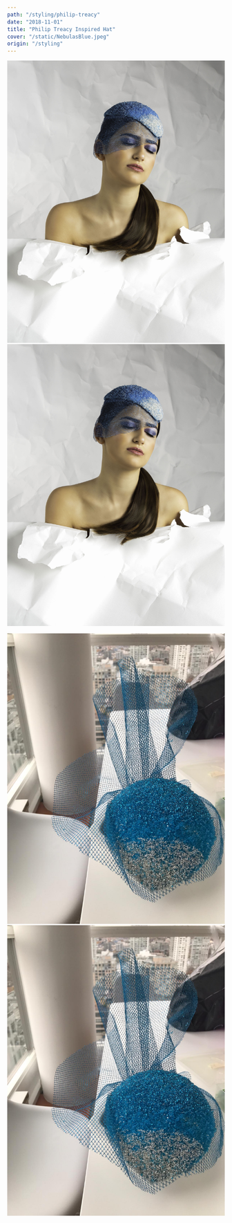 ```yaml
---
path: "/styling/philip-treacy"
date: "2018-11-01"
title: "Philip Treacy Inspired Hat"
cover: "/static/NebulasBlue.jpeg"
origin: "/styling"
---
```

<zoom-image 
  src='/static/NebulasBlue.jpeg' 
  zoomSrc='/static/NebulasBlue.jpeg' 
  caption='Javia - Philip Treacy'>
</zoom-image>
<hidden>
    <img src='/static/NebulasBlue.jpeg' />
    <img src='/static/NebulasBlue.jpeg' />
</hidden>

<zoom-image 
  src='/static/NebulasBlue2.jpeg' 
  zoomSrc='/static/NebulasBlue2.jpeg' 
  caption='Javia - Philip Treacy'>
</zoom-image>
<hidden>
    <img src='/static/NebulasBlue2.jpeg' />
    <img src='/static/NebulasBlue2.jpeg' />
</hidden>
